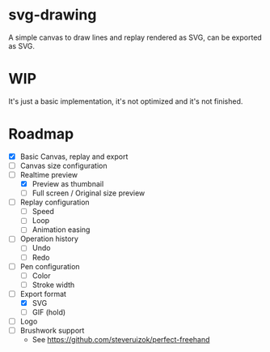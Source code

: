 # svg-drawing

A simple canvas to draw lines and replay rendered as SVG, can be exported as SVG.

# WIP

It's just a basic implementation, it's not optimized and it's not finished.

# Roadmap

- [x] Basic Canvas, replay and export
- [ ] Canvas size configuration
- [ ] Realtime preview
  - [x] Preview as thumbnail
  - [ ] Full screen / Original size preview
- [ ] Replay configuration
  - [ ] Speed
  - [ ] Loop
  - [ ] Animation easing
- [ ] Operation history
  - [ ] Undo
  - [ ] Redo
- [ ] Pen configuration
  - [ ] Color
  - [ ] Stroke width
- [ ] Export format
  - [x] SVG
  - [ ] GIF (hold)
- [ ] Logo
- [ ] Brushwork support
  - See https://github.com/steveruizok/perfect-freehand